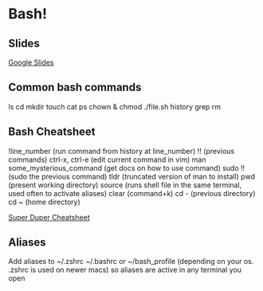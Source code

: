 # Bash!

## Slides
[Google Slides](https://docs.google.com/presentation/d/1HYz-ZrI2OpLcRMMnZQJdK_ZU9o2kPTNPsN9JQRtXn2I/edit#slide=id.ge01d03feac_0_124)

## Common bash commands
ls
cd
mkdir
touch
cat
ps
chown & chmod
./file.sh
history
grep
rm


## Bash Cheatsheet
!line_number (run command from history at line_number)
!! (previous commands)
ctrl-x, ctrl-e (edit current command in vim)
man some_mysterious_command (get docs on how to use command)
sudo !! (sudo the previous command)
tldr (truncated version of man to install)
pwd (present working directory)
source (runs shell file in the same terminal, used often to activate aliases)
clear (command+k)
cd - (previous directory)
cd ~ (home directory)

[Super Duper Cheatsheet](https://github.com/LeCoupa/awesome-cheatsheets/blob/master/languages/bash.sh)

## Aliases
Add aliases to ~/.zshrc ~/.bashrc or ~/bash_profile (depending on your os. .zshrc is used on newer macs) so aliases are active in any terminal you open
